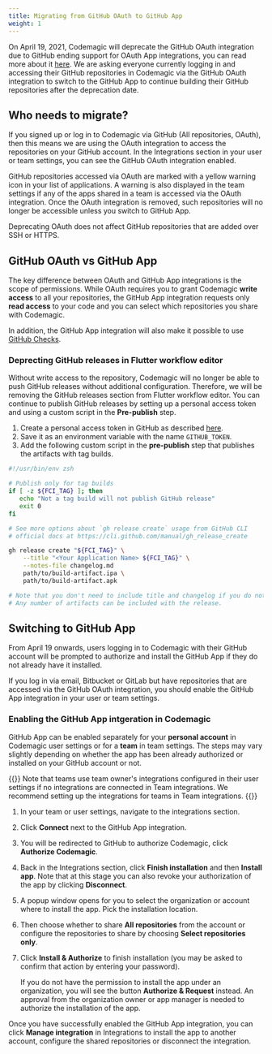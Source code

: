 ```yaml
---
title: Migrating from GitHub OAuth to GitHub App
weight: 1
---
```


On April 19, 2021, Codemagic will deprecate the GitHub OAuth integration due to GitHub ending support for OAuth App integrations, you can read more about it [here](https://developer.github.com/changes/2020-02-14-deprecating-oauth-app-endpoint/). We are asking everyone currently logging in and accessing their GitHub repositories in Codemagic via the GitHub OAuth integration to switch to the GitHub App to continue building their GitHub repositories after the deprecation date.

## Who needs to migrate?

If you signed up or log in to Codemagic via GitHub (All repositories, OAuth), then this means we are using the OAuth integration to access the repositories on your GitHub account. In the Integrations section in your user or team settings, you can see the GitHub OAuth integration enabled.

GitHub repositories accessed via OAuth are marked with a yellow warning icon in your list of applications. A warning is also displayed in the team settings if any of the apps shared in a team is accessed via the OAuth integration. Once the OAuth integration is removed, such repositories will no longer be accessible unless you switch to GitHub App.

Deprecating OAuth does not affect GitHub repositories that are added over SSH or HTTPS.

## GitHub OAuth vs GitHub App

The key difference between OAuth and GitHub App integrations is the scope of permissions. While OAuth requires you to grant Codemagic **write access** to all your repositories, the GitHub App integration requests only **read access** to your code and you can select which repositories you share with Codemagic.

In addition, the GitHub App integration will also make it possible to use [GitHub Checks](../building/github-checks).

### Deprecting GitHub releases in Flutter workflow editor

Without write access to the repository, Codemagic will no longer be able to push GitHub releases without additional configuration. Therefore, we will be removing the GitHub releases section from Flutter workflow editor. You can continue to publish GitHub releases by setting up a personal access token and using a custom script in the **Pre-publish** step.

1. Create a personal access token in GitHub as described [here](https://docs.github.com/en/github/authenticating-to-github/creating-a-personal-access-token).
2. Save it as an environment variable with the name `GITHUB_TOKEN`.
3. Add the following custom script in the **pre-publish** step that publishes the artifacts with tag builds.

```bash
#!/usr/bin/env zsh

# Publish only for tag builds
if [ -z ${FCI_TAG} ]; then
   echo "Not a tag build will not publish GitHub release"
   exit 0
fi

# See more options about `gh release create` usage from GitHub CLI
# official docs at https://cli.github.com/manual/gh_release_create

gh release create "${FCI_TAG}" \
    --title "<Your Application Name> ${FCI_TAG}" \
    --notes-file changelog.md
    path/to/build-artifact.ipa \
    path/to/build-artifact.apk

# Note that you don't need to include title and changelog if you do not want to.
# Any number of artifacts can be included with the release.
```

## Switching to GitHub App

From April 19 onwards, users logging in to Codemagic with their GitHub account will be prompted to authorize and install the GitHub App if they do not already have it installed.

If you log in via email, Bitbucket or GitLab but have repositories that are accessed via the GitHub OAuth integration, you should enable the GitHub App integration in your user or team settings.

### Enabling the GitHub App intgeration in Codemagic

GitHub App can be enabled separately for your **personal account** in Codemagic user settings or for a **team** in team settings. The steps may vary slightly depending on whether the app has been already authorized or installed on your GitHub account or not.

{{<notebox>}}
Note that teams use team owner's integrations configured in their user settings if no integrations are connected in Team integrations. We recommend setting up the integrations for teams in Team integrations.
{{</notebox>}}

1. In your team or user settings, navigate to the integrations section.
2. Click **Connect** next to the GitHub App integration.
3. You will be redirected to GitHub to authorize Codemagic, click **Authorize Codemagic**.
4. Back in the Integrations section, click **Finish installation** and then **Install app**. Note that at this stage you can also revoke your authorization of the app by clicking **Disconnect**.
5. A popup window opens for you to select the organization or account where to install the app. Pick the installation location.
6. Then choose whether to share **All repositories** from the account or configure the repositories to share by choosing **Select repositories only**.
7. Click **Install & Authorize** to finish installation (you may be asked to confirm that action by entering your password).

    If you do not have the permission to install the app under an organization, you will see the button **Authorize & Request** instead. An approval from the organization owner or app manager is needed to authorize the installation of the app.

Once you have successfully enabled the GitHub App integration, you can click **Manage integration** in Integrations to install the app to another account, configure the shared repositories or disconnect the integration.
